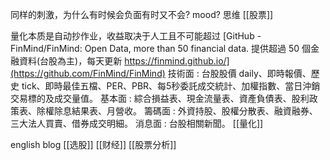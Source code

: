 同样的刺激，为什么有时候会负面有时又不会?
	mood?
	思维
[[股票]]

量化本质是自动抄作业，收益取决于人工且不可能超过
[GitHub - FinMind/FinMind: Open Data, more than 50 financial data. 提供超過 50 個金融資料(台股為主)，每天更新 https://finmind.github.io/](https://github.com/FinMind/FinMind)
	技術面 : 台股股價 daily、即時報價、歷史 tick、即時最佳五檔、PER、PBR、每5秒委託成交統計、加權指數、當日沖銷交易標的及成交量值。
	基本面 : 綜合損益表、現金流量表、資產負債表、股利政策表、除權除息結果表、月營收。
	籌碼面 : 外資持股、股權分散表、融資融券、三大法人買賣、借券成交明細。
	消息面 : 台股相關新聞。
[[量化]]

english blog
[[选股]]
[[财经]]
[[股票分析]]